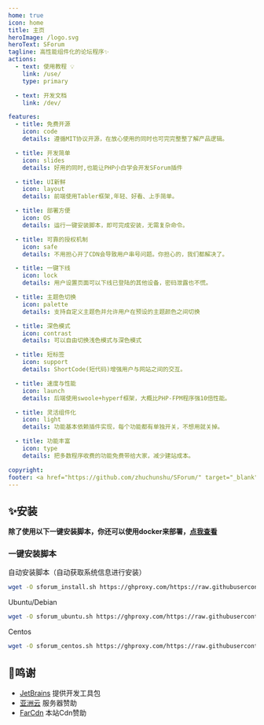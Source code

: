 ```yaml
---
home: true
icon: home
title: 主页
heroImage: /logo.svg
heroText: SForum
tagline: 高性能组件化的论坛程序✨
actions:
  - text: 使用教程 💡
    link: /use/
    type: primary

  - text: 开发文档
    link: /dev/

features:
  - title: 免费开源
    icon: code
    details: 遵循MIT协议开源，在放心使用的同时也可完完整整了解产品逻辑。

  - title: 开发简单
    icon: slides
    details: 好用的同时,也能让PHP小白学会开发SForum插件

  - title: UI新鲜
    icon: layout
    details: 前端使用Tabler框架,年轻、好看、上手简单。

  - title: 部署方便
    icon: OS
    details: 运行一键安装脚本，即可完成安装，无需复杂命令。

  - title: 可靠的授权机制
    icon: safe
    details: 不用担心开了CDN会导致用户串号问题。你担心的，我们都解决了。

  - title: 一键下线
    icon: lock
    details: 用户设置页面可以下线已登陆的其他设备，密码泄露也不慌。

  - title: 主题色切换
    icon: palette
    details: 支持自定义主题色并允许用户在预设的主题颜色之间切换

  - title: 深色模式
    icon: contrast
    details: 可以自由切换浅色模式与深色模式

  - title: 短标签
    icon: support
    details: ShortCode(短代码)增强用户与网站之间的交互。

  - title: 速度与性能
    icon: launch
    details: 后端使用swoole+hyperf框架，大概比PHP-FPM程序强10倍性能。

  - title: 灵活组件化
    icon: light
    details: 功能基本依赖插件实现，每个功能都有单独开关，不想用就关掉。

  - title: 功能丰富
    icon: type
    details: 把多数程序收费的功能免费带给大家，减少建站成本。

copyright: 
footer: <a href="https://github.com/zhuchunshu/SForum/" target="_blank">SForum</a> | MIT 协议, 版权所有 © 2021-present RunPod.Cn | CDN赞助商 <a href="https://my.farcdn.net/">FarCdn</a>
---
```


## ✨安装
**除了使用以下一键安装脚本，你还可以使用docker来部署，[点我查看](/use/docker)**

### 一键安装脚本

自动安装脚本（自动获取系统信息进行安装）
```bash
wget -O sforum_install.sh https://ghproxy.com/https://raw.githubusercontent.com/zhuchunshu/sforum-script/main/install.sh && bash ./sforum_install.sh
```
Ubuntu/Debian
```bash
wget -O sforum_ubuntu.sh https://ghproxy.com/https://raw.githubusercontent.com/zhuchunshu/sforum-script/main/install/ubuntu.sh && bash ./sforum_ubuntu.sh
```
Centos
```bash
wget -O sforum_centos.sh https://ghproxy.com/https://raw.githubusercontent.com/zhuchunshu/sforum-script/main/install/centos.sh && bash ./sforum_centos.sh
```

## 💖鸣谢
 - [JetBrains](https://jetbrains.com) 提供开发工具包
 - [亚洲云](https://www.asiayun.com/aff/LGFNQAXK) 服务器赞助
 - [FarCdn](https://my.farcdn.net) 本站Cdn赞助
